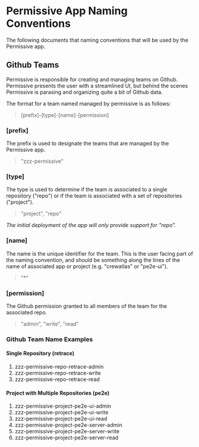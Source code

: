 # Permissive App Naming Conventions

The following documents that naming conventions that will be used by the Permissive app.


## Github Teams
Permissive is responsible for creating and managing teams on Github. Permissive presents the user with a streamlined UI, but behind the scenes Permissive is parasing and organizing quite a bit of Github data.


The format for a team named managed by permissive is as follows:
> [prefix]-[type]-[name]-[permission]


### [prefix]

The prefix is used to designate the teams that are managed by the Permissive app.
> "zzz-permissive"


### [type]

The type is used to determine if the team is associated to a single repository ("repo") or if the team is associated with a set of repositories ("project").
> "project", "repo"

*The initial deployment of the app will only provide support for "repo".*


### [name]

The name is the unique identifier for the team. This is the user facing part of the naming convention, and should be something along the lines of the name of associated app or project (e.g. "crewatlas" or "pe2e-ui").
> "*"


### [permission]

The Github permission granted to all members of the team for the associated repo.
> "admin", "write", "read"


### Github Team Name Examples


#### Single Repository (retrace)

1. zzz-permissive-repo-retrace-admin
2. zzz-permissive-repo-retrace-write
3. zzz-permissive-repo-retrace-read


#### Project with Multiple Repositories (pe2e)

1. zzz-permissive-project-pe2e-ui-admin
2. zzz-permissive-project-pe2e-ui-write
3. zzz-permissive-project-pe2e-ui-read
4. zzz-permissive-project-pe2e-server-admin
5. zzz-permissive-project-pe2e-server-write
6. zzz-permissive-project-pe2e-server-read
